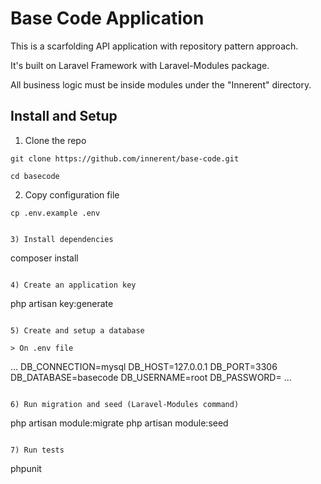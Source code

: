 # Base Code Application

This is a scarfolding API application with repository pattern approach.

It's built on Laravel Framework with Laravel-Modules package.

All business logic must be inside modules under the "Innerent" directory.

## Install and Setup

1) Clone the repo

```
git clone https://github.com/innerent/base-code.git

cd basecode
```

2) Copy configuration file

```
cp .env.example .env
```
```

3) Install dependencies

```
composer install
```

4) Create an application key

```
php artisan key:generate
```

5) Create and setup a database

> On .env file
```
...
DB_CONNECTION=mysql
DB_HOST=127.0.0.1
DB_PORT=3306
DB_DATABASE=basecode
DB_USERNAME=root
DB_PASSWORD=
... 

```

6) Run migration and seed (Laravel-Modules command)

```
php artisan module:migrate
php artisan module:seed
```

7) Run tests

```
phpunit
```